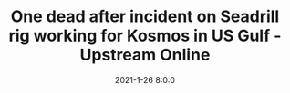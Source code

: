 ---
"title": "One dead after incident on Seadrill rig working for Kosmos in US Gulf - Upstream Online"
"date": "2021-1-26 8:0:0"
"feed_name": "GOOGLENEWS"
"feed_website": "https://news.google.com/search?q=drilling%2Bincident&hl=en-US&gl=US&ceid=US:en"
"feed_rss": "https://news.google.com/rss/search?q=drilling%2Bincident&hl=en-US&gl=US&ceid=US:en"
"link": "https://www.upstreamonline.com/safety/one-dead-after-incident-on-seadrill-rig-working-for-kosmos-in-us-gulf/2-1-951081"
"file": "_posts/045bb2ae8c3dbd14baa7808e6feb7a57c0921b56.md"
"accident": "0"
"drilling": "0"
---